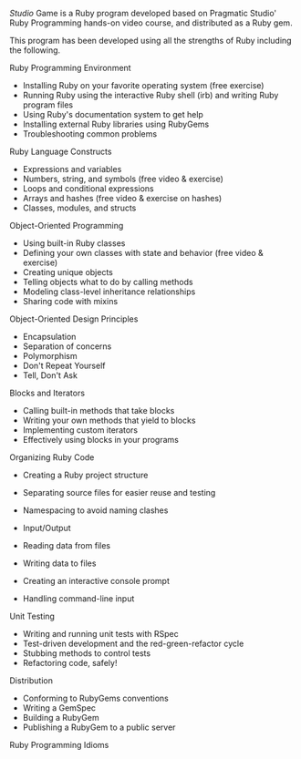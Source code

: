 *Studio* Game is a Ruby program developed based on Pragmatic Studio' Ruby Programming hands-on video course, and distributed as a Ruby gem.

This program has been developed using all the strengths of Ruby including the following.

Ruby Programming Environment
- Installing Ruby on your favorite operating system (free exercise)
- Running Ruby using the interactive Ruby shell (irb) and writing Ruby program files
- Using Ruby's documentation system to get help
- Installing external Ruby libraries using RubyGems
- Troubleshooting common problems

Ruby Language Constructs
- Expressions and variables
- Numbers, string, and symbols (free video & exercise)
- Loops and conditional expressions
- Arrays and hashes (free video & exercise on hashes)
- Classes, modules, and structs

Object-Oriented Programming
- Using built-in Ruby classes
- Defining your own classes with state and behavior (free video & exercise)
- Creating unique objects
- Telling objects what to do by calling methods
- Modeling class-level inheritance relationships
- Sharing code with mixins

Object-Oriented Design Principles
- Encapsulation
- Separation of concerns
- Polymorphism
- Don't Repeat Yourself
- Tell, Don't Ask

Blocks and Iterators
- Calling built-in methods that take blocks
- Writing your own methods that yield to blocks
- Implementing custom iterators
- Effectively using blocks in your programs

Organizing Ruby Code
- Creating a Ruby project structure
- Separating source files for easier reuse and testing
- Namespacing to avoid naming clashes

- Input/Output
- Reading data from files
- Writing data to files
- Creating an interactive console prompt
- Handling command-line input

Unit Testing
- Writing and running unit tests with RSpec
- Test-driven development and the red-green-refactor cycle
- Stubbing methods to control tests
- Refactoring code, safely!

Distribution
- Conforming to RubyGems conventions
- Writing a GemSpec
- Building a RubyGem
- Publishing a RubyGem to a public server

Ruby Programming Idioms